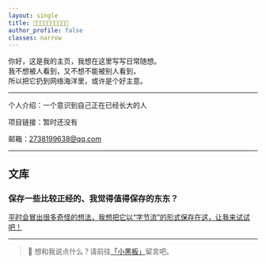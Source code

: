 ```yaml
---
layout: single
title: 🌊🌊🌊🌊🌊🌊🌊🌊🌊🌊
author_profile: false
classes: narrow
---
```


你好，这是我的主页，我想在这里写写日常随想。  
我不想被人看到，又不想不能被别人看到，  
所以把它扔到网络海洋里，或许是个好主意。

---

个人介绍：一个意识到自己正在已经长大的人  

项目链接：暂时还没有  

邮箱：2738199638@qq.com  

---

## 文库
### 保存一些比较正经的、我觉得值得保存的东东？

[平时会冒出很多奇怪的想法，我想把它以“字节流”的形式保存在这，让我来试试吧！](_posts/2025-10-21-heartstream.md)

---

> 💬 想和我说点什么？请前往[「小黑板」](/guestbook/)留言吧。
